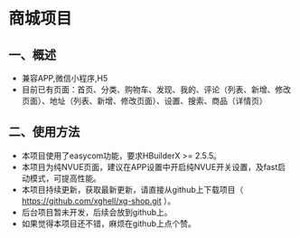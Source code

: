# 商城项目
## 一、概述
* 兼容APP,微信小程序,H5
* 目前已有页面：首页、分类、购物车、发现、我的、评论（列表、新增、修改页面）、地址（列表、新增、修改页面）、设置、搜索、商品（详情页）

## 二、使用方法
* 本项目使用了easycom功能，要求HBuilderX >= 2.5.5。
* 本项目为纯NVUE页面，建议在APP设置中开启纯NVUE开关设置，及fast启动模式，可提高性能。
* 本项目持续更新，获取最新更新，请直接从github上下载项目（ https://github.com/xghell/xg-shop.git ）。
* 后台项目暂未开发，后续会放到github上。
* 如果觉得本项目还不错，麻烦在github上点个赞。